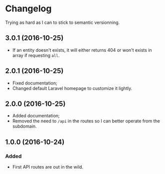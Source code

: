 # Changelog

Trying as hard as I can to stick to semantic versionning.

## 3.0.1 (2016-10-25)
- If an entity doesn't exists, it will either returns 404 or won't exists in array if requesting `all`.

## 2.0.1 (2016-10-25)
- Fixed documentation;
- Changed default Laravel homepage to customize it lightly.

## 2.0.0 (2016-10-25)
- Added documentation;
- Removed the need to `/api` in the routes so I can better operate from the subdomain.

## 1.0.0 (2016-10-24)
### Added
- First API routes are out in the wild.
